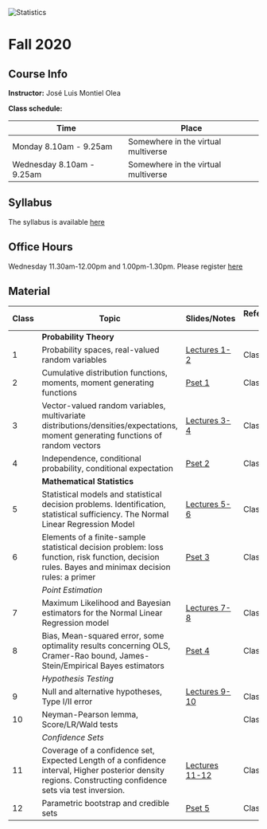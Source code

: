 ![Statistics](docs/AuxFiles/website/Last-line-of-defense-statistics.gif)

# Fall 2020

## Course Info

**Instructor:** José Luis Montiel Olea

**Class schedule:**

| Time                        | Place                              |
|-----------------------------|------------------------------------|
| Monday 8.10am - 9.25am | Somewhere in the virtual multiverse |
| Wednesday 8.10am - 9.25am   | Somewhere in the virtual multiverse       |

## Syllabus

The syllabus is available [here](docs/Syllabus/Syllabus.pdf)

## Office Hours

Wednesday 11.30am-12.00pm and 1.00pm-1.30pm. Please register [here](https://docs.google.com/spreadsheets/d/1eMTUTJyi9JwQyad5gTy4xvlNs0DYrk7Q_xbCc-fErj8/edit#gid=0)  

## Material

| Class | Topic                                                                                                                                                      | Slides/Notes                                                                                           | References/Suggested reading |
|-------|------------------------------------------------------------------------------------------------------------------------------------------------------------|--------------------------------------------------------------------------------------------------------|------------------------------|
|       | **Probability Theory**                                                                                                                                     |                                                                                                        |                              |
|     1 | Probability spaces, real-valued random variables                                                                                                           |  [Lectures 1-2](docs/Lectures/Lectures01-2.pdf) | Class Notes, pp. 1-5         |
|     2 | Cumulative distribution functions, moments, moment generating functions                                                                                    | [Pset 1](docs/ProblemSet/ProblemSet1.pdf)                                                              | Class Notes, pp. 5-9         |
|     3 | Vector-valued random variables, multivariate distributions/densities/expectations, moment generating functions of random vectors                           | [Lectures 3-4](docs/Lectures/Lectures03-4.pdf)   | Class Notes, pp. 1-6         |
|     4 | Independence, conditional probability, conditional expectation                                                                                             | [Pset 2](docs/ProblemSet/ProblemSet2.pdf)                                                              | Class Notes, pp. 7-15        |
|       | **Mathematical Statistics**                                                                                                                                |                                                                                                        |                              |
|     5 | Statistical models and statistical decision problems. Identification, statistical sufficiency. The Normal Linear Regression Model                          | [Lectures 5-6](docs/Lectures/Lectures05-6.pdf)                                                         | Class Notes, pp. 1-4         |
|     6 | Elements of a finite-sample statistical decision problem: loss function, risk function, decision rules. Bayes and minimax decision rules: a primer         | [Pset 3](docs/ProblemSet/ProblemSet3.pdf)                                                              | Class Notes, pp. 5-7         |
|       | *Point Estimation*                                                                                                                                         |                                                                                                        |                              |
|     7 | Maximum Likelihood and Bayesian estimators for the Normal Linear Regression model                                                                          | [Lectures 7-8](docs/Lectures/Lectures07-8.pdf)                                                         | Class Notes, pp. 1-7         |
|     8 | Bias, Mean-squared error, some optimality results concerning OLS, Cramer-Rao bound, James-Stein/Empirical Bayes estimators                                 | [Pset 4](docs/ProblemSet/ProblemSet4.pdf)                                                              | Class Notes, pp. 7-11        |
|       | *Hypothesis Testing*                                                                                                                                       |                                                                                                        |                              |
|     9 | Null and alternative hypotheses, Type I/II error                                                                                                           | [Lectures 9-10](docs/Lectures/Lectures09-10.pdf)                                                       | Class Notes, pp. 1-6         |
|    10 | Neyman-Pearson lemma, Score/LR/Wald tests                                                                                                                  |                                                                                                        | Class Notes, pp. 6-13        |
|       | *Confidence Sets*                                                                                                                                          |                                                                                                        |                              |
|    11 | Coverage of a confidence set, Expected Length of a confidence interval, Higher posterior density regions. Constructing confidence sets via test inversion. | [Lectures 11-12](docs/Lectures/Lectures11-12.pdf)                                                      | Class Notes, pp. 1-6         |
|    12 | Parametric bootstrap and credible sets                                                                                                                     | [Pset 5](docs/ProblemSet/ProblemSet5.pdf)                                                              | Class Notes, pp. 7-9         |
